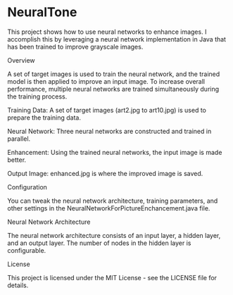 # NeuralTone

This project shows how to use neural networks to enhance images. I accomplish this by leveraging a neural network implementation in Java that has been trained to improve grayscale images.

Overview

A set of target images is used to train the neural network, and the trained model is then applied to improve an input image. To increase overall performance, multiple neural networks are trained simultaneously during the training process.

Training Data: A set of target images (art2.jpg to art10.jpg) is used to prepare the training data.

Neural Network: Three neural networks are constructed and trained in parallel.

Enhancement: Using the trained neural networks, the input image is made better.

Output Image: enhanced.jpg is where the improved image is saved.

Configuration

You can tweak the neural network architecture, training parameters, and other settings in the NeuralNetworkForPictureEnchancement.java file.

Neural Network Architecture

The neural network architecture consists of an input layer, a hidden layer, and an output layer. The number of nodes in the hidden layer is configurable.

License

This project is licensed under the MIT License - see the LICENSE file for details.

